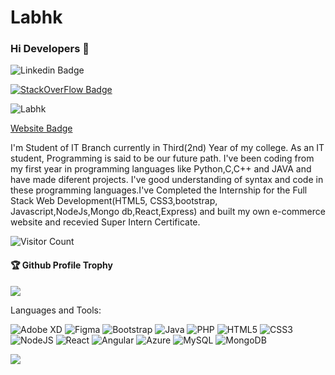# Labhk
### Hi Developers 👋

![Linkedin Badge](https://img.shields.io/badge/-Labh-blue?style=flat-square&logo=Linkedin&logoColor=white&link=https://www.linkedin.com/in/labh-khatke-4436b0180/)

[![StackOverFlow Badge](https://img.shields.io/badge/StackOverflow-Labh-yellow)](https://stackoverflow.com/users/17870135/labh)    <p> <img src="https://komarev.com/ghpvc/?username=Labhk&label=Profile%20views&color=0e75b6&style=flat" alt="Labhk" /> </p>

[Website Badge](--)


I'm
Student of IT Branch currently in Third(2nd) Year of my college.
As an IT student, Programming is said to be our future path. I've been coding from my first year in programming languages like Python,C,C++ and JAVA and have made diferent projects. I've good understanding of syntax and code in these programming languages.I've Completed the Internship for the Full Stack Web Development(HTML5, CSS3,bootstrap, Javascript,NodeJs,Mongo db,React,Express) and built my own e-commerce website and recevied Super Intern Certificate.


![Visitor Count](https://profile-counter.glitch.me/Labhk/count.svg)

<div>
  <h4>🏆 Github Profile Trophy</h4>
  <a href="https://github.com/ryo-ma/github-profile-trophy">
    <img src="https://github-profile-trophy.vercel.app/?username=Labhk&column=7"/>
  </a>
</div>

Languages and Tools: 

<img alt="Adobe XD" src="https://img.shields.io/badge/adobexd-%23FF26BE.svg?style=flat-square&logo=adobexd&logoColor=white"/> <img alt="Figma" src="https://img.shields.io/badge/figma-%23F24E1E.svg?style=flat-square&logo=figma&logoColor=white"/> <img alt="Bootstrap" src="https://img.shields.io/badge/bootstrap-%23563D7C.svg?style=flat-square&logo=bootstrap&logoColor=white"/> <img alt="Java" src="https://img.shields.io/badge/java-%23ED8B00.svg?style=flat-square&logo=java&logoColor=white"/> <img alt="PHP" src="https://img.shields.io/badge/php-%23777BB4.svg?style=flat-square&logo=php&logoColor=white"/> <img alt="HTML5" src="https://img.shields.io/badge/html5-%23E34F26.svg?style=flat-square&logo=html5&logoColor=white"/> <img alt="CSS3" src="https://img.shields.io/badge/css3-%231572B6.svg?style=flat-square&logo=css3&logoColor=white"/> <img alt="NodeJS" src="https://img.shields.io/badge/node.js-%2343853D.svg?style=flat-square&logo=node-dot-js&logoColor=white"/> <img alt="React" src="https://img.shields.io/badge/react-%2320232a.svg?style=flat-square&logo=react&logoColor=%2361DAFB"/> <img alt="Angular" src="https://img.shields.io/badge/angular-%23DD0031.svg?flat-square&logo=angular&logoColor=white"/> <img alt="Azure" src="https://img.shields.io/badge/azure-%230072C6.svg?style=flat-square&logo=azure-devops&logoColor=white"/> <img alt="MySQL" src="https://img.shields.io/badge/mysql-%2300f.svg?style=flat-square&logo=mysql&logoColor=white"/> <img alt="MongoDB" src ="https://img.shields.io/badge/MongoDB-%234ea94b.svg?style=flat-square&logo=mongodb&logoColor=white"/>

![](https://activity-graph.herokuapp.com/graph?username=Labhk&theme=react-dark&area=true)
<!--
**Labhk/Labhk** is a ✨ _special_ ✨ repository because its `README.md` (this file) appears on your GitHub profile.
Here are some ideas to get you started:
- 🔭 I’m currently working on ...
- 🌱 I’m currently learning ...
- 👯 I’m looking to collaborate on ...
- 🤔 I’m looking for help with ...
- 💬 Ask me about ...
- 📫 How to reach me: ...
- 😄 Pronouns: ...
- ⚡ Fun fact: .....
-->
